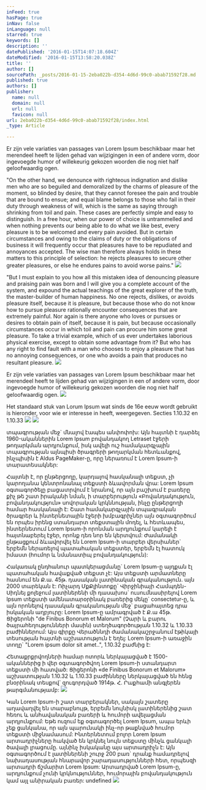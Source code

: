```yaml
---
inFeed: true
hasPage: true
inNav: false
inLanguage: null
starred: true
keywords: []
description: ''
datePublished: '2016-01-15T14:07:18.604Z'
dateModified: '2016-01-15T13:58:20.038Z'
title: ''
author: []
sourcePath: _posts/2016-01-15-2eba022b-d354-4d6d-99c0-abab71592f28.md
published: true
authors: []
publisher:
  name: null
  domain: null
  url: null
  favicon: null
url: 2eba022b-d354-4d6d-99c0-abab71592f28/index.html
_type: Article

---
```

Er zijn vele variaties van passages van Lorem Ipsum beschikbaar maar het merendeel heeft te lijden gehad van wijzigingen in een of andere vorm, door ingevoegde humor of willekeurig gekozen woorden die nog niet half geloofwaardig ogen.

"On the other hand, we denounce with righteous indignation and dislike men who are so beguiled and demoralized by the charms of pleasure of the moment, so blinded by desire, that they cannot foresee the pain and trouble that are bound to ensue; and equal blame belongs to those who fail in their duty through weakness of will, which is the same as saying through shrinking from toil and pain. These cases are perfectly simple and easy to distinguish. In a free hour, when our power of choice is untrammelled and when nothing prevents our being able to do what we like best, every pleasure is to be welcomed and every pain avoided. But in certain circumstances and owing to the claims of duty or the obligations of business it will frequently occur that pleasures have to be repudiated and annoyances accepted. The wise man therefore always holds in these matters to this principle of selection: he rejects pleasures to secure other greater pleasures, or else he endures pains to avoid worse pains."
![](https://s3-us-west-2.amazonaws.com/the-grid-img/p/7abeae8382e3740ad83a3cd32bfed1f376246d53.gif)

"But I must explain to you how all this mistaken idea of denouncing pleasure and praising pain was born and I will give you a complete account of the system, and expound the actual teachings of the great explorer of the truth, the master-builder of human happiness. No one rejects, dislikes, or avoids pleasure itself, because it is pleasure, but because those who do not know how to pursue pleasure rationally encounter consequences that are extremely painful. Nor again is there anyone who loves or pursues or desires to obtain pain of itself, because it is pain, but because occasionally circumstances occur in which toil and pain can procure him some great pleasure. To take a trivial example, which of us ever undertakes laborious physical exercise, except to obtain some advantage from it? But who has any right to find fault with a man who chooses to enjoy a pleasure that has no annoying consequences, or one who avoids a pain that produces no resultant pleasure.
![](https://the-grid-user-content.s3-us-west-2.amazonaws.com/d5a6b392-59d8-46b8-a0d8-eb2c7e859ce6.gif)

Er zijn vele variaties van passages van Lorem Ipsum beschikbaar maar het merendeel heeft te lijden gehad van wijzigingen in een of andere vorm, door ingevoegde humor of willekeurig gekozen woorden die nog niet half geloofwaardig ogen.
![](https://the-grid-user-content.s3-us-west-2.amazonaws.com/127355ed-ba72-4a2a-8586-afe7444dedf6.jpg)

Het standaard stuk van Lorum Ipsum wat sinds de 16e eeuw wordt gebruikt is hieronder, voor wie er interesse in heeft, weergegeven. Secties 1.10.32 en 1.10.33
![](https://the-grid-user-content.s3-us-west-2.amazonaws.com/dfeb445d-b221-4a4e-8001-1d6e47903948.jpg)
![](https://the-grid-user-content.s3-us-west-2.amazonaws.com/45fc66a6-864e-4d6e-b537-b6ec9d0344f7.gif)

տպագրության մեջ\` մնալով էապես անփոփոխ: Այն հայտնի է դարձել 1960-ականներին Lorem Ipsum բովանդակող Letraset էջերի թողարկման արդյունքում, իսկ ավելի ուշ համակարգչային տպագրության այնպիսի ծրագրերի թողարկման հետևանքով, ինչպիսին է Aldus PageMaker-ը, որը ներառում է Lorem Ipsum-ի տարատեսակներ:

Հայտնի է, որ ընթերցողը, կարդալով հասկանալի տեքստ, չի կարողանա կենտրոնանալ տեքստի ձևավորման վրա: Lorem Ipsum օգտագործելը բացատրվում է նրանով, որ այն բաշխում է բառերը քիչ թե շատ իրականի նման, ի տարբերություն «Բովանդակություն, բովանդակություն» սովորական կրկննության, ինչը ընթերցողի համար հասկանալի է: Շատ համակարգչային տպագրական ծրագրեր և ինտերնետային էջերի խմբագրիչներ այն օգտագործում են որպես իրենց ստանդարտ տեքստային մոդել, և հետևապես, ինտերնետում Lorem Ipsum-ի որոնման արդյունքում կարելի է հայտնաբերել էջեր, որոնք դեռ նոր են կերտվում: Ժամանակի ընթացքում ձևավորվել են Lorem Ipsum-ի տարբեր վերսիաներ\` երբեմն ներառելով պատահական տեքստեր, երբեմն էլ հատուկ իմաստ (հումոր և նմանատիպ բովանդակություն):

Հակառակ ընդհանուր պատկերացմանը\` Lorem Ipsum-ը այդքան էլ պատահական հավաքված տեքստ չէ: Այս տեքստի արմատները հասնում են Ք.ա. 45թ. դասական լատինական գրականություն. այն 2000 տարեկան է: Ռիչարդ ՄքՔլինտոքը\` Վիրջինիայի Համպդեն-Սիդնեյ քոլեջում լատիներենի մի դասախոս\` ուսումնասիրելով Lorem Ipsum տեքստի ամենատարօրինակ բառերից մեկը\` consectetur-ը, և այն որոնելով դասական գրականության մեջ\` բացահայտեց դրա իսկական աղբյուրը: Lorem Ipsum-ը ամրագրված է Ք.ա 45թ. Ցիցերոնի "de Finibus Bonorum et Malorum" (Չարի և բարու ծայրահեղությունների մասին) ստեղծագործության 1.10.32 և 1.10.33 բաժիններում: Այս գիրքը Վերածննդի ժամանակաշրջանում էթիկայի տեսության հայտնի աշխատություն է եղել: Lorem Ipsum-ի առաջին տողը\` "Lorem ipsum dolor sit amet..", 1.10.32 բաժնից է:

Հետաքրքրվողների համար ոտորև ներկայացված է 1500-ականներից ի վեր օգտագործվող Lorem Ipsum-ի ստանդարտ տեքստի մի հատված: Ցիցերոնի «de Finibus Bonorum et Malorum» աշխատության 1.10.32 և 1.10.33 բաժինները ներկայացված են հենց բնօրինակ տեսքով\` զուգորդված 1914թ. Հ. Րաքհամի անգլերեն թարգմանությամբ:
![](https://the-grid-user-content.s3-us-west-2.amazonaws.com/4c58d106-2553-48f6-b9a8-0f540c6e7585.jpg)

Կան Lorem Ipsum-ի շատ տարբերակներ, սակայն շատերը աղավաղվել են տարաբնույթ, երբեմն նույնիսկ լատիներենից շատ հեռու և անհավանական բառերի և հումորի ավելացման արդյունքում: Եթե ուզում եք օգտագործել Lorem Ipsum, ապա երևի չեք ցանկանա, որ այն պարունակի ինչ-որ թաքնված հումոր տեքստի միջնամասում: Ինտերնետում բոլոր Lorem Ipsum արտադրիչները հակված են կրկնել նույն տեքստը մինչև ցանկալի ծավալի լրացումը. այնինչ իսկականը այս արտադրիչն է: Այն օգտագործում է լատիներենի շուրջ 200 բառ\` դրանք համադրելով նախադասության հնարավոր շարադասությունների հետ, որպեսզի արտադրի ճշմարիտ Lorem Ipsum: Արտադրված Lorem Ipsum-ը, արդյունքում չունի կրկնություններ, հումորային բովանդակություն կամ այլ անիրական բառեր:
undefined
![](https://the-grid-user-content.s3-us-west-2.amazonaws.com/23cfbd1f-43e6-4b98-96ca-370844dd6a3a.gif)